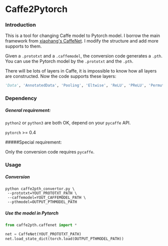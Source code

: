 # Caffe2Pytorch

### Introduction

This is a tool for changing Caffe model to Pytorch model. I borrow the main framework from [xiaohang's CaffeNet](https://github.com/marvis/pytorch-caffe). I modify the structure and add more supports to them.

Given a `.prototxt` and a `.caffemodel`, the conversion code generates a `.pth`. You can use the Pytorch model by the `.prototxt` and the `.pth`.

There will be lots of layers in Caffe, it is impossible to know how all layers are constructed. Now the code supports these layers:

```python
'Data', 'AnnotatedData', 'Pooling', 'Eltwise', 'ReLU', 'PReLU', 'Permute', 'Flatten', 'Slice', 'Concat', 'Softmax', 'SoftmaxWithLoss', 'LRN', 'Dropout', 'Reshape', 'PriorBox', 'DetectionOutput'
```

### Dependency

##### General requirement:

`python2` or `python3` are both OK, depend on your `pycaffe` API.

`pytorch` >= 0.4

#####Special requirement:

Only the conversion code requires `pycaffe`.

### Usage

##### Conversion

```
python caffe2pth_convertor.py \
 --prototxt=YOUT_PROTOTXT_PATH \
 --caffemodel=YOUT_CAFFEMODEL_PATH \
 --pthmodel=OUTPUT_PTHMODEL_PATH
```

##### Use the model in Pytorch

```python
from caffe2pth.caffenet import *

net = CaffeNet(YOUT_PROTOTXT_PATH)
net.load_state_dict(torch.load(OUTPUT_PTHMODEL_PATH))
```

